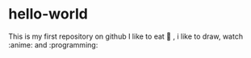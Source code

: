 # hello-world
This is my first repository on github
I like to eat :pizza: , i like to draw, watch :anime: and :programming:
